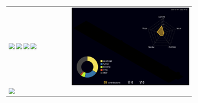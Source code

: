 <table>
  <tr>
    <td width="34%">
      <img src="https://github-readme-stats.vercel.app/api?username=gemini910610&count_private=true&show_icons=true&theme=midnight-purple">
      <img src="https://github-readme-stats.vercel.app/api/pin/?username=gemini910610&repo=django-tool&theme=midnight-purple">
      <img src="https://github-readme-stats.vercel.app/api/pin/?username=gemini910610&repo=django-tool-python&theme=midnight-purple">
      <img src="https://github-readme-stats.vercel.app/api/pin/?username=gemini910610&repo=sao&theme=midnight-purple">
    </td>
    <td width="66%">
      <img src="profile-3d-contrib/profile-night-rainbow.svg">
    </td>
  </tr>
  <tr>
    <td colspan="2">
      <img src="https://metrics.lecoq.io/gemini910610?achievements=1&achievements.threshold=X&achievements.secrets=true&achievements.display=compact">
    </td>
  </tr>
</table>

